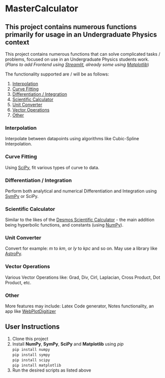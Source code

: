 # MasterCalculator

## This project contains numerous functions primarily for usage in an Undergraduate Physics context

This project contains numerous functions that can solve complicated tasks / problems, focused on use in an Undergraduate Physics students work. (*Plans to add Frontend using [Streamlit](https://streamlit.io/), already some using [Matplotlib](https://matplotlib.org/stable/index.html)*)

The functionality supported are / will be as follows:

1. [Interpolation](#interpolation)
2. [Curve Fitting](#curve-fitting)
3. [Differentiation / Integration](#differentiation--integration)
4. [Scientific Calculator](#scientific-calculator)
5. [Unit Converter](#unit-converter)
6. [Vector Operations](#vector-operations)
7. [Other](#other)

### Interpolation

Interpolate between datapoints using algorithms like Cubic-Spline Interpolation.

### Curve Fitting

Using [SciPy](https://scipy.org/), fit various types of curve to data.

### Differentiation / Integration

Perform both analytical and numerical Differentiation and Integration using [SymPy](https://www.sympy.org/en/index.html) or SciPy.

### Scientific Calculator

Similar to the likes of the [Desmos Scientific Calculator](https://www.desmos.com/scientific) - the main addition being hyperbolic functions, and constants (using [NumPy](https://numpy.org/)).

### Unit Converter

Convert for example: *m* to *km*, or *ly* to *kpc* and so on. May use a library like [AstroPy](https://www.astropy.org/).

### Vector Operations

Various Vector Operations like: Grad, Div, Cirl, Laplacian, Cross Product, Dot Product, etc.

### Other

More features may include: Latex Code generator, Notes functionality, an app like [WebPlotDigitizer](https://automeris.io/WebPlotDigitizer/)

## User Instructions

1. Clone this project
2. Install **NumPy**, **SymPy**, **SciPy** and **Matplotlib** using *pip*  
``pip install numpy``  
``pip install sympy``  
``pip install scipy``  
``pip install matplotlib``  
3. Run the desired scripts as listed above
